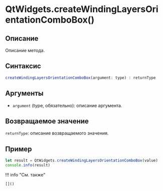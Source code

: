 # QtWidgets.createWindingLayersOrientationComboBox()

## Описание
Описание метода.

## Синтаксис
```javascript
createWindingLayersOrientationComboBox(argument: type) : returnType
```

## Аргументы
- `argument` (type, обязательно): описание аргумента.

## Возвращаемое значение
`returnType`: описание возвращаемого значения.

## Пример
```javascript linenums="1"
let result = QtWidgets.createWindingLayersOrientationComboBox(value)
console.info(result)
```

!!! info "См. также"

    []()

